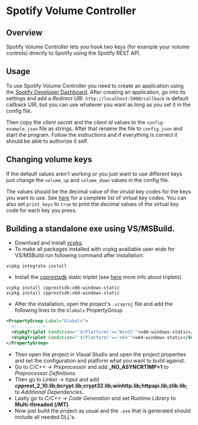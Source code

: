 # Spotify Volume Controller

## Overview
Spotify Volume Controller lets you hook two keys (for example your volume controls) directly to Spotify using the Spotify REST API. 

## Usage
To use Spotify Volume Controller you need to create an application using the [Spotify Developer Dashboard](https://developer.spotify.com/dashboard/applications). 
After creating an application, go into its settings and add a *Redirect URI*. ```http://localhost:5000/callback``` is default callback URI, but you can use whatever you want as long as you set it in the config file.

Then copy the *client secret* and the *client id* values to the ```config-example.json``` file as strings. After that rename the file to ```config.json``` and start the program. Follow the instructions and if everything is correct it should be able to authorize it self.

## Changing volume keys
If the default values aren't working or you just want to use different keys just change the ```volume_up``` and ```volume_down``` values in the config file.

The values should be the decimal value of the virutal key codes for the keys you want to use. See [here](https://docs.microsoft.com/en-us/windows/desktop/inputdev/virtual-key-codes) for a complete list of virtual key codes. You can also set ```print_keys``` to ```true``` to print the decimal values of the virtual key code for each key you press.

## Building a standalone exe using VS/MSBuild.

* Download and install [vcpkg](https://github.com/Microsoft/vcpkg).
* To make all packages installed with vcpkg availiable user wide for VS/MSBuild run following command after installation:
```
vcpkg integrate install
```
* Install the [cpprestsdk](https://github.com/Microsoft/cpprestsdk)  static triplet (see [here](https://github.com/Microsoft/vcpkg/blob/master/docs/users/triplets.md) more info about triplets)
``` 
vcpkg install cpprestsdk:x86-windows-static 
vcpkg install cpprestsdk:x64-windows-static
```
  * After the installation, open the project's ```.vcxproj``` file and add the following lines to the ```Globals``` PropertyGroup
  ```xml
  <PropertyGroup Label="Globals">
    <!-- .... -->
    <VcpkgTriplet Condition="'$(Platform)'=='Win32'">x86-windows-static</VcpkgTriplet>
    <VcpkgTriplet Condition="'$(Platform)'=='x64'">x64-windows-static</VcpkgTriplet>
</PropertyGroup>
```
  * Then open the project in Visual Studio and open the project properties and set the configuration and platform what you want to build against. 
  * Go to *C/C++ -> Preprocessor* and add **_NO_ASYNCRTIMP=1** to *Preprocessor Definitions*.
  * Then go to *Linker -> Input* and add **cpprest_2_10.lib;bcrypt.lib;crypt32.lib;winhttp.lib;httpapi.lib;zlib.lib;** to *Additional Dependencies*.
 * Lastly go to *C/C++ -> Code Generation* and set *Runtime Library* to **Multi-threaded (/MT)**.
 * Now just build the project as usual and the ```.exe``` that is generated should include all needed DLL's.
